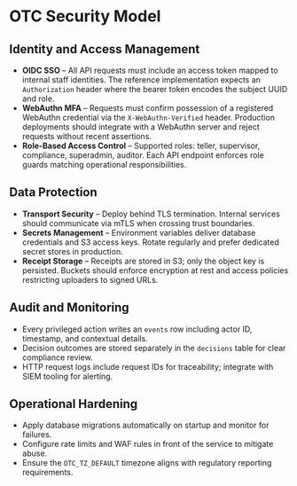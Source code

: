 # OTC Security Model

## Identity and Access Management

- **OIDC SSO** – All API requests must include an access token mapped to internal staff identities. The reference implementation expects an `Authorization` header where the bearer token encodes the subject UUID and role.
- **WebAuthn MFA** – Requests must confirm possession of a registered WebAuthn credential via the `X-WebAuthn-Verified` header. Production deployments should integrate with a WebAuthn server and reject requests without recent assertions.
- **Role-Based Access Control** – Supported roles: teller, supervisor, compliance, superadmin, auditor. Each API endpoint enforces role guards matching operational responsibilities.

## Data Protection

- **Transport Security** – Deploy behind TLS termination. Internal services should communicate via mTLS when crossing trust boundaries.
- **Secrets Management** – Environment variables deliver database credentials and S3 access keys. Rotate regularly and prefer dedicated secret stores in production.
- **Receipt Storage** – Receipts are stored in S3; only the object key is persisted. Buckets should enforce encryption at rest and access policies restricting uploaders to signed URLs.

## Audit and Monitoring

- Every privileged action writes an `events` row including actor ID, timestamp, and contextual details.
- Decision outcomes are stored separately in the `decisions` table for clear compliance review.
- HTTP request logs include request IDs for traceability; integrate with SIEM tooling for alerting.

## Operational Hardening

- Apply database migrations automatically on startup and monitor for failures.
- Configure rate limits and WAF rules in front of the service to mitigate abuse.
- Ensure the `OTC_TZ_DEFAULT` timezone aligns with regulatory reporting requirements.
